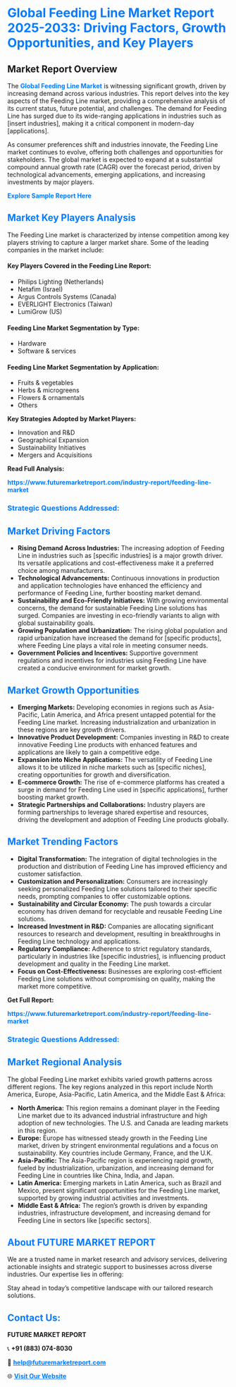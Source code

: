 <h1 style="color: #007BFF;">Global Feeding Line Market Report 2025-2033: Driving Factors, Growth Opportunities, and Key Players</h1>

<section id="overview">
<h2>Market Report Overview</h2>
<p>The <a href="https://www.futuremarketreport.com/industry-report/feeding-line-market" style="color: #007BFF; text-decoration: none;"><strong>Global Feeding Line Market</strong></a> is witnessing significant growth, driven by increasing demand across various industries. This report delves into the key aspects of the Feeding Line market, providing a comprehensive analysis of its current status, future potential, and challenges. The demand for Feeding Line has surged due to its wide-ranging applications in industries such as [insert industries], making it a critical component in modern-day [applications].</p>
<p>As consumer preferences shift and industries innovate, the Feeding Line market continues to evolve, offering both challenges and opportunities for stakeholders. The global market is expected to expand at a substantial compound annual growth rate (CAGR) over the forecast period, driven by technological advancements, emerging applications, and increasing investments by major players.</p>
</section>

<section id="overview">
<p><a href="https://www.futuremarketreport.com/request-sample/reportId=37113" style="color: #007BFF; text-decoration: none;"><strong>Explore Sample Report Here</strong></a></p>
</section>

<section id="key-players">
<h2 style="color: #007BFF;">Market Key Players Analysis</h2>
<p>The Feeding Line market is characterized by intense competition among key players striving to capture a larger market share. Some of the leading companies in the market include:</p>
<h4>Key Players Covered in the Feeding Line Report:</h4>
<ul><li>Philips Lighting (Netherlands)</li><li>Netafim (Israel)</li><li>Argus Controls Systems (Canada)</li><li>EVERLIGHT Electronics (Taiwan)</li><li>LumiGrow (US)</li></ul>
<h4>Feeding Line Market Segmentation by Type:</h4>
<ul><li>Hardware</li><li>Software &amp; services</li></ul>

<h4>Feeding Line Market Segmentation by Application:</h4>
<ul><li>Fruits &amp; vegetables</li><li>Herbs &amp; microgreens</li><li>Flowers &amp; ornamentals</li><li>Others</li></ul>
<p><strong>Key Strategies Adopted by Market Players:</strong></p>
<ul>
<li>Innovation and R&D</li>
<li>Geographical Expansion</li>
<li>Sustainability Initiatives</li>
<li>Mergers and Acquisitions</li>
</ul>
</section>

<section>
<p><strong>Read Full Analysis: </strong></p><a href="https://www.futuremarketreport.com/industry-report/feeding-line-market" style="color: #007BFF; text-decoration: none;"><strong>https://www.futuremarketreport.com/industry-report/feeding-line-market</strong></a>
<h3 style="color: #007BFF;">Strategic Questions Addressed:</h3>
</section>

<section id="driving-factors">
<h2 style="color: #007BFF;">Market Driving Factors</h2>
<ul>
<li><strong>Rising Demand Across Industries:</strong> The increasing adoption of Feeding Line in industries such as [specific industries] is a major growth driver. Its versatile applications and cost-effectiveness make it a preferred choice among manufacturers.</li>
<li><strong>Technological Advancements:</strong> Continuous innovations in production and application technologies have enhanced the efficiency and performance of Feeding Line, further boosting market demand.</li>
<li><strong>Sustainability and Eco-Friendly Initiatives:</strong> With growing environmental concerns, the demand for sustainable Feeding Line solutions has surged. Companies are investing in eco-friendly variants to align with global sustainability goals.</li>
<li><strong>Growing Population and Urbanization:</strong> The rising global population and rapid urbanization have increased the demand for [specific products], where Feeding Line plays a vital role in meeting consumer needs.</li>
<li><strong>Government Policies and Incentives:</strong> Supportive government regulations and incentives for industries using Feeding Line have created a conducive environment for market growth.</li>
</ul>
</section>

<section id="growth-opportunities">
<h2 style="color: #007BFF;">Market Growth Opportunities</h2>
<ul>
<li><strong>Emerging Markets:</strong> Developing economies in regions such as Asia-Pacific, Latin America, and Africa present untapped potential for the Feeding Line market. Increasing industrialization and urbanization in these regions are key growth drivers.</li>
<li><strong>Innovative Product Development:</strong> Companies investing in R&D to create innovative Feeding Line products with enhanced features and applications are likely to gain a competitive edge.</li>
<li><strong>Expansion into Niche Applications:</strong> The versatility of Feeding Line allows it to be utilized in niche markets such as [specific niches], creating opportunities for growth and diversification.</li>
<li><strong>E-commerce Growth:</strong> The rise of e-commerce platforms has created a surge in demand for Feeding Line used in [specific applications], further boosting market growth.</li>
<li><strong>Strategic Partnerships and Collaborations:</strong> Industry players are forming partnerships to leverage shared expertise and resources, driving the development and adoption of Feeding Line products globally.</li>
</ul>
</section>

<section id="trending-factors">
<h2 style="color: #007BFF;">Market Trending Factors</h2>
<ul>
<li><strong>Digital Transformation:</strong> The integration of digital technologies in the production and distribution of Feeding Line has improved efficiency and customer satisfaction.</li>
<li><strong>Customization and Personalization:</strong> Consumers are increasingly seeking personalized Feeding Line solutions tailored to their specific needs, prompting companies to offer customizable options.</li>
<li><strong>Sustainability and Circular Economy:</strong> The push towards a circular economy has driven demand for recyclable and reusable Feeding Line solutions.</li>
<li><strong>Increased Investment in R&D:</strong> Companies are allocating significant resources to research and development, resulting in breakthroughs in Feeding Line technology and applications.</li>
<li><strong>Regulatory Compliance:</strong> Adherence to strict regulatory standards, particularly in industries like [specific industries], is influencing product development and quality in the Feeding Line market.</li>
<li><strong>Focus on Cost-Effectiveness:</strong> Businesses are exploring cost-efficient Feeding Line solutions without compromising on quality, making the market more competitive.</li>
</ul>
</section>

<section>
<p><strong>Get Full Report: </strong></p><a href="https://www.futuremarketreport.com/industry-report/feeding-line-market" style="color: #007BFF; text-decoration: none;"><strong>https://www.futuremarketreport.com/industry-report/feeding-line-market</strong></a>
<h3 style="color: #007BFF;">Strategic Questions Addressed:</h3>
</section>


<section id="regional-analysis">
<h2 style="color: #007BFF;">Market Regional Analysis</h2>
<p>The global Feeding Line market exhibits varied growth patterns across different regions. The key regions analyzed in this report include North America, Europe, Asia-Pacific, Latin America, and the Middle East & Africa:</p>
<ul>
<li><strong>North America:</strong> This region remains a dominant player in the Feeding Line market due to its advanced industrial infrastructure and high adoption of new technologies. The U.S. and Canada are leading markets in this region.</li>
<li><strong>Europe:</strong> Europe has witnessed steady growth in the Feeding Line market, driven by stringent environmental regulations and a focus on sustainability. Key countries include Germany, France, and the U.K.</li>
<li><strong>Asia-Pacific:</strong> The Asia-Pacific region is experiencing rapid growth, fueled by industrialization, urbanization, and increasing demand for Feeding Line in countries like China, India, and Japan.</li>
<li><strong>Latin America:</strong> Emerging markets in Latin America, such as Brazil and Mexico, present significant opportunities for the Feeding Line market, supported by growing industrial activities and investments.</li>
<li><strong>Middle East & Africa:</strong> The region’s growth is driven by expanding industries, infrastructure development, and increasing demand for Feeding Line in sectors like [specific sectors].</li>
</ul>
</section>

<footer>
<h2 style="color: #007BFF;">About FUTURE MARKET REPORT</h2>
<p>We are a trusted name in market research and advisory services, delivering actionable insights and strategic support to businesses across diverse industries. Our expertise lies in offering:</p>

<p>Stay ahead in today’s competitive landscape with our tailored research solutions.</p>

<h2 style="color: #007BFF;">Contact Us:</h2>
<p><strong>FUTURE MARKET REPORT</strong></p>
<p>📞 <strong>+91 (883) 074-8030</strong></p>
<p>📧 <strong><a href="mailto:help@futuremarketreport.com" style="color: #007BFF;">help@futuremarketreport.com</a></strong></p>
<p>🌐 <strong><a href="https://www.futuremarketreport.com/" style="color: #007BFF;">Visit Our Website</a></strong></p>
</footer>